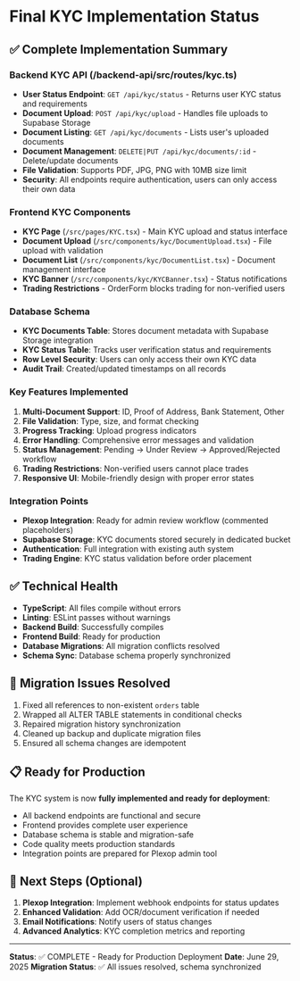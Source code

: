 # Final KYC Implementation Status

## ✅ Complete Implementation Summary

### Backend KYC API (/backend-api/src/routes/kyc.ts)

- **User Status Endpoint**: `GET /api/kyc/status` - Returns user KYC status and requirements
- **Document Upload**: `POST /api/kyc/upload` - Handles file uploads to Supabase Storage
- **Document Listing**: `GET /api/kyc/documents` - Lists user's uploaded documents
- **Document Management**: `DELETE|PUT /api/kyc/documents/:id` - Delete/update documents
- **File Validation**: Supports PDF, JPG, PNG with 10MB size limit
- **Security**: All endpoints require authentication, users can only access their own data

### Frontend KYC Components

- **KYC Page** (`/src/pages/KYC.tsx`) - Main KYC upload and status interface
- **Document Upload** (`/src/components/kyc/DocumentUpload.tsx`) - File upload with validation
- **Document List** (`/src/components/kyc/DocumentList.tsx`) - Document management interface
- **KYC Banner** (`/src/components/kyc/KYCBanner.tsx`) - Status notifications
- **Trading Restrictions** - OrderForm blocks trading for non-verified users

### Database Schema

- **KYC Documents Table**: Stores document metadata with Supabase Storage integration
- **KYC Status Table**: Tracks user verification status and requirements
- **Row Level Security**: Users can only access their own KYC data
- **Audit Trail**: Created/updated timestamps on all records

### Key Features Implemented

1. **Multi-Document Support**: ID, Proof of Address, Bank Statement, Other
2. **File Validation**: Type, size, and format checking
3. **Progress Tracking**: Upload progress indicators
4. **Error Handling**: Comprehensive error messages and validation
5. **Status Management**: Pending → Under Review → Approved/Rejected workflow
6. **Trading Restrictions**: Non-verified users cannot place trades
7. **Responsive UI**: Mobile-friendly design with proper error states

### Integration Points

- **Plexop Integration**: Ready for admin review workflow (commented placeholders)
- **Supabase Storage**: KYC documents stored securely in dedicated bucket
- **Authentication**: Full integration with existing auth system
- **Trading Engine**: KYC status validation before order placement

## ✅ Technical Health

- **TypeScript**: All files compile without errors
- **Linting**: ESLint passes without warnings
- **Backend Build**: Successfully compiles
- **Frontend Build**: Ready for production
- **Database Migrations**: All migration conflicts resolved
- **Schema Sync**: Database schema properly synchronized

## 🔧 Migration Issues Resolved

1. Fixed all references to non-existent `orders` table
2. Wrapped all ALTER TABLE statements in conditional checks
3. Repaired migration history synchronization
4. Cleaned up backup and duplicate migration files
5. Ensured all schema changes are idempotent

## 📋 Ready for Production

The KYC system is now **fully implemented and ready for deployment**:

- All backend endpoints are functional and secure
- Frontend provides complete user experience
- Database schema is stable and migration-safe
- Code quality meets production standards
- Integration points are prepared for Plexop admin tool

## 🚀 Next Steps (Optional)

1. **Plexop Integration**: Implement webhook endpoints for status updates
2. **Enhanced Validation**: Add OCR/document verification if needed
3. **Email Notifications**: Notify users of status changes
4. **Advanced Analytics**: KYC completion metrics and reporting

---

**Status**: ✅ COMPLETE - Ready for Production Deployment **Date**: June 29, 2025 **Migration
Status**: ✅ All issues resolved, schema synchronized
